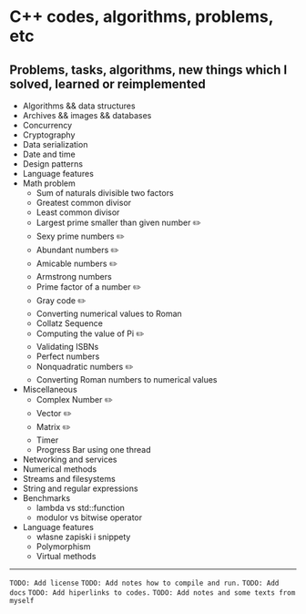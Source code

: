 # C++ codes, algorithms, problems, etc

## Problems, tasks, algorithms, new things which I solved, learned or reimplemented

- Algorithms && data structures
- Archives && images && databases
- Concurrency
- Cryptography
- Data serialization
- Date and time
- Design patterns
- Language features
- Math problem
  - Sum of naturals divisible two factors
  - Greatest common divisor
  - Least common divisor
  - Largest prime smaller than given number :pencil2:
  - Sexy prime numbers :pencil2:
  - Abundant numbers :pencil2:
  - Amicable numbers :pencil2:
  - Armstrong numbers
  - Prime factor of a number :pencil2:
  - Gray code :pencil2:
  - Converting numerical values to Roman
  - Collatz Sequence
  - Computing the value of Pi :pencil2:
  - Validating ISBNs
  - Perfect numbers
  - Nonquadratic numbers :pencil2:
  - Converting Roman numbers to numerical values
- Miscellaneous
  - Complex Number :pencil2:
  - Vector :pencil2:
  - Matrix :pencil2:
  - Timer
  - Progress Bar using one thread
- Networking and services
- Numerical methods
- Streams and filesystems
- String and regular expressions
- Benchmarks
  - lambda vs std::function
  - modulor vs bitwise operator
- Language features
  - własne zapiski i snippety
  - Polymorphism
  - Virtual methods

---

`TODO: Add license`
`TODO: Add notes how to compile and run.`
`TODO: Add docs`
`TODO: Add hiperlinks to codes.`
`TODO: Add notes and some texts from myself`
